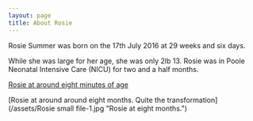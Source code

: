 ```yaml
---
layout: page
title: About Rosie
---
```


<p class="message">
  Rosie Summer was born on the 17th July 2016 at 29 weeks and six days.
</p>

While she was large for her age, she was only 2lb 13. Rosie was in Poole Neonatal Intensive Care (NICU) for two and a half months.

[Rosie at around eight minutes of age](/assets/Rosie_8_mins.jpg "Rosie at eight minutes.")

[Rosie at around around eight months. Quite the transformation](/assets/Rosie small file-1.jpg "Rosie at eight months.")

